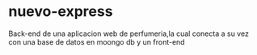 # nuevo-express

Back-end de una aplicacion web de perfumeria,la cual conecta a su vez con una base de datos en moongo db y un front-end
